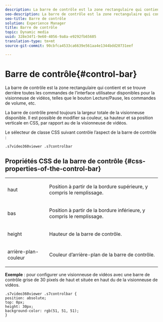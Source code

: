 ```yaml
---
description: La barre de contrôle est la zone rectangulaire qui contient et se trouve derrière toutes les commandes de l’interface utilisateur disponibles pour la visionneuse de vidéos, telles que le bouton Lecture/Pause, les commandes de volume, etc.
seo-description: La barre de contrôle est la zone rectangulaire qui contient et se trouve derrière toutes les commandes de l’interface utilisateur disponibles pour la visionneuse de vidéos, telles que le bouton Lecture/Pause, les commandes de volume, etc.
seo-title: Barre de contrôle
solution: Experience Manager
title: Barre de contrôle
topic: Dynamic media
uuid: 328e34f1-9e60-4056-9a8a-e9292fb65605
translation-type: tm+mt
source-git-commit: 90cbfca4533ca6639e561aa4e1344bdd20731eef

---
```



# Barre de contrôle{#control-bar}

La barre de contrôle est la zone rectangulaire qui contient et se trouve derrière toutes les commandes de l’interface utilisateur disponibles pour la visionneuse de vidéos, telles que le bouton Lecture/Pause, les commandes de volume, etc.

<!--<a id="section_061E550C1C1D4DB2BD663A898895B38C"></a>-->

La barre de contrôle prend toujours la largeur totale de la visionneuse disponible. Il est possible de modifier sa couleur, sa hauteur et sa position verticale en CSS, par rapport au  de la visionneuse de vidéos.

Le sélecteur de classe CSS suivant contrôle l’aspect de la barre de contrôle :

```
.s7video360viewer .s7controlbar
```

## Propriétés CSS de la barre de contrôle {#css-properties-of-the-control-bar}

<table id="table_C48C56E696304C9BAFEE71BA9EA9A174"> 
 <tbody> 
  <tr> 
   <td colname="col1"> <p> <span class="codeph"> haut </span> </p> </td> 
   <td colname="col2"> <p>Position à partir de la bordure supérieure, y compris le remplissage. </p> </td> 
  </tr> 
  <tr> 
   <td colname="col1"> <p> <span class="codeph"> bas </span> </p> </td> 
   <td colname="col2"> <p> Position à partir de la bordure inférieure, y compris le remplissage. </p> </td> 
  </tr> 
  <tr> 
   <td colname="col1"> <p> <span class="codeph"> height </span> </p> </td> 
   <td colname="col2"> <p>Hauteur de la barre de contrôle. </p> </td> 
  </tr> 
  <tr> 
   <td colname="col1"> <p> <span class="codeph"> arrière-plan-couleur </span> </p> </td> 
   <td colname="col2"> <p>Couleur d’arrière-plan de la barre de contrôle. </p> </td> 
  </tr> 
 </tbody> 
</table>

**Exemple** : pour configurer une visionneuse de vidéos avec une barre de contrôle grise de 30 pixels de haut et située en haut du  de la visionneuse de vidéos.

```
.s7video360viewer .s7controlbar {  
position: absolute; 
top: 0px; 
height: 30px; 
background-color: rgb(51, 51, 51); 
}
```

